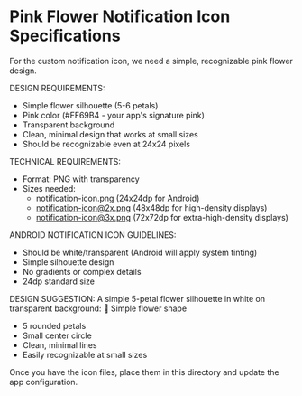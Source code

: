 Pink Flower Notification Icon Specifications
===========================================

For the custom notification icon, we need a simple, recognizable pink flower design.

DESIGN REQUIREMENTS:
- Simple flower silhouette (5-6 petals)
- Pink color (#FF69B4 - your app's signature pink)
- Transparent background
- Clean, minimal design that works at small sizes
- Should be recognizable even at 24x24 pixels

TECHNICAL REQUIREMENTS:
- Format: PNG with transparency
- Sizes needed:
  - notification-icon.png (24x24dp for Android)
  - notification-icon@2x.png (48x48dp for high-density displays)
  - notification-icon@3x.png (72x72dp for extra-high-density displays)

ANDROID NOTIFICATION ICON GUIDELINES:
- Should be white/transparent (Android will apply system tinting)
- Simple silhouette design
- No gradients or complex details
- 24dp standard size

DESIGN SUGGESTION:
A simple 5-petal flower silhouette in white on transparent background:
  🌸 Simple flower shape
  - 5 rounded petals
  - Small center circle
  - Clean, minimal lines
  - Easily recognizable at small sizes

Once you have the icon files, place them in this directory and update the app configuration.